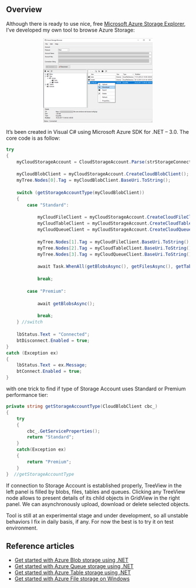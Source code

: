 ## Overview

Although there is ready to use nice, free [Microsoft Azure Storage Explorer](https://azure.microsoft.com/en-us/features/storage-explorer/), I’ve developed my own tool to browse Azure Storage:
<p align="center">
   <img src="/AzureStorageBrowser/pics/asb.png" alt="asb"/>
</p>

It’s been created in Visual C# using Microsoft Azure SDK for .NET – 3.0.
The core code is as follow:
```c#
try
{
    myCloudStorageAccount = CloudStorageAccount.Parse(strStorageConnectionString);
 
    myCloudBlobClient = myCloudStorageAccount.CreateCloudBlobClient();
    myTree.Nodes[0].Tag = myCloudBlobClient.BaseUri.ToString();
 
    switch (getStorageAccountType(myCloudBlobClient))
    {
        case "Standard":
 
            myCloudFileClient = myCloudStorageAccount.CreateCloudFileClient();
            myCloudTableClient = myCloudStorageAccount.CreateCloudTableClient();
            myCloudQueueClient = myCloudStorageAccount.CreateCloudQueueClient();
 
            myTree.Nodes[1].Tag = myCloudFileClient.BaseUri.ToString();
            myTree.Nodes[2].Tag = myCloudTableClient.BaseUri.ToString();
            myTree.Nodes[3].Tag = myCloudQueueClient.BaseUri.ToString();
 
            await Task.WhenAll(getBlobsAsync(), getFilesAsync(), getTablesAsync(), getQueuesAsync());
 
            break;
 
        case "Premium":
 
            await getBlobsAsync();
 
            break;
    } //switch
 
    lbStatus.Text = "Connected";
    btDisconnect.Enabled = true;
}
catch (Exception ex)
{
    lbStatus.Text = ex.Message; 
    btConnect.Enabled = true;
}
```

with one trick to find if type of Storage Account uses Standard or Premium performance tier:
```c#
private string getStorageAccountType(CloudBlobClient cbc_)
{
    try
    {
        cbc_.GetServiceProperties();
        return "Standard";
    }
    catch(Exception ex)
    {
        return "Premium";
    }
}  //getStorageAccountType
```

If connection to Storage Account is established properly, TreeView in the left panel is filled by blobs, files, tables and queues. Clicking any TreeView node allows to present details of its child objects in GridView in the right panel. We can asynchronously upload, download or delete selected objects.

Tool is still at an experimental stage and under development, so all unstable behaviors I fix in daily basis, if any. For now the best is to try it on test environment.

## Reference articles

* [Get started with Azure Blob storage using .NET](https://docs.microsoft.com/en-us/azure/storage/storage-dotnet-how-to-use-blobs)
* [Get started with Azure Queue storage using .NET](https://docs.microsoft.com/en-us/azure/storage/storage-dotnet-how-to-use-queues)
* [Get started with Azure Table storage using .NET](https://docs.microsoft.com/en-us/azure/storage/storage-dotnet-how-to-use-tables)
* [Get started with Azure File storage on Windows](https://docs.microsoft.com/en-us/azure/storage/storage-dotnet-how-to-use-files)
